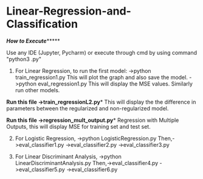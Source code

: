 # Linear-Regression-and-Classification
*************How to Execute******************

Use any IDE (Jupyter, Pycharm) or execute through cmd by using command "python3 <Filename>.py"

1. For Linear Regression, to run the first model:
	->python train_regression1.py
   This will plot the graph and also save the model.
	->python eval_regression1.py
   This will display the MSE values.
   Similarly run other models.
     
****Run this file ->train_regressionL2.py*****
This will display the the difference in parameters between the regularized and non-regularized model.

****Run this file ->regression_mult_output.py*****
Regression with Multiple Outputs, this will display MSE for training set and test set.

2. For Logistic Regression,
	->python LogisticRegression.py
   Then,->eval_classifier1.py ->eval_classifier2.py  ->eval_classifier3.py

3. For Linear Discriminant Analysis,
	->python LinearDiscriminantAnalysis.py 
   Then,->eval_classifier4.py ->eval_classifier5.py  ->eval_classifier6.py






